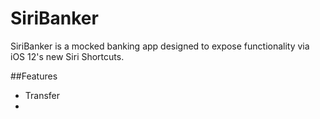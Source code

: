 # SiriBanker

SiriBanker is a mocked banking app designed to expose functionality via iOS 12's new Siri Shortcuts.


##Features

- Transfer 
- 


